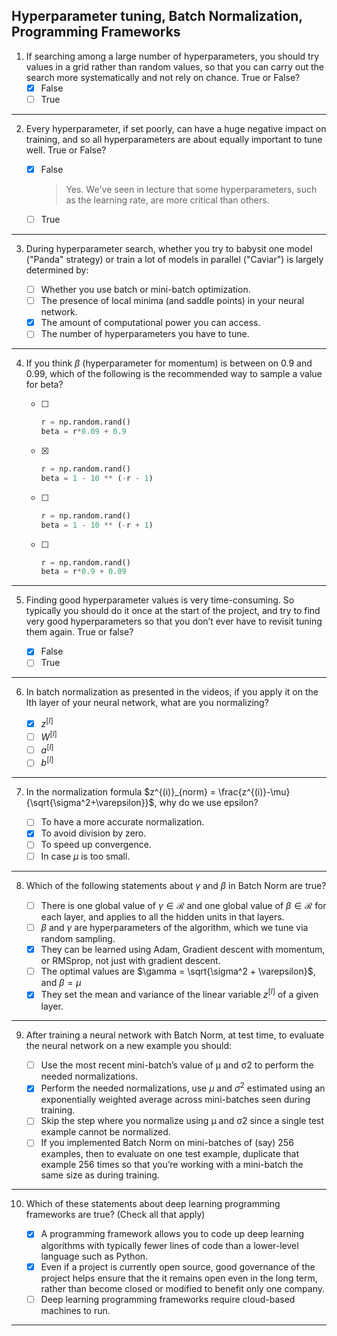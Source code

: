 ## Hyperparameter tuning, Batch Normalization, Programming Frameworks

1. If searching among a large number of hyperparameters, you should try values in a grid rather than random values, so that you can carry out the search more systematically and not rely on chance. True or False?
    - [x] False
    - [ ] True
---
2. Every hyperparameter, if set poorly, can have a huge negative impact on training, and so all hyperparameters are about equally important to tune well. True or False?

    - [x] False

      > Yes. We've seen in lecture that some hyperparameters, such as the learning rate, are more critical than others.

    - [ ] True
---
3. During hyperparameter search, whether you try to babysit one model ("Panda" strategy) or train a lot of models in parallel ("Caviar") is largely determined by:

    - [ ] Whether you use batch or mini-batch optimization.
    - [ ] The presence of local minima (and saddle points) in your neural network.
    - [x] The amount of computational power you can access.
    - [ ] The number of hyperparameters you have to tune.
---
4. If you think $\beta$ (hyperparameter for momentum) is between on 0.9 and 0.99, which of the following is the recommended way to sample a value for beta?

    - [ ] ```python
      r = np.random.rand()
      beta = r*0.09 + 0.9
      ```
    - [x] ```python
      r = np.random.rand()
      beta = 1 - 10 ** (-r - 1)
      ```
    - [ ] ```python
      r = np.random.rand()
      beta = 1 - 10 ** (-r + 1)
      ```
    - [ ] ```python
      r = np.random.rand()
      beta = r*0.9 + 0.09
      ```
---
5. Finding good hyperparameter values is very time-consuming. So typically you should do it once at the start of the project, and try to find very good hyperparameters so that you don’t ever have to revisit tuning them again. True or false?

    - [x] False
    - [ ] True
---
6. In batch normalization as presented in the videos, if you apply it on the lth layer of your neural network, what are you normalizing?

    - [x] $z^{[l]}$
    - [ ] $W^{[l]}$
    - [ ] $a^{[l]}$
    - [ ] $b^{[l]}$
---
7. In the normalization formula $z^{(i)}_{norm} = \frac{z^{(i)}-\mu}{\sqrt{\sigma^2+\varepsilon}}$, why do we use epsilon?

    - [ ] To have a more accurate normalization.
    - [x] To avoid division by zero.
    - [ ] To speed up convergence.
    - [ ] In case $\mu$ is too small.
---
8. Which of the following statements about $\gamma$ and $\beta$ in Batch Norm are true?

    - [ ] There is one global value of $\gamma \in \mathcal{R}$ and one global value of $\beta \in \mathcal{R}$ for each layer, and applies to all the hidden units in that layers.
    - [ ] $\beta$ and $\gamma$ are hyperparameters of the algorithm, which we tune via random sampling.
    - [x] They can be learned using Adam, Gradient descent with momentum, or RMSprop, not just with gradient descent.
    - [ ] The optimal values are $\gamma = \sqrt{\sigma^2 + \varepsilon}$, and $\beta = \mu$
    - [x] They set the mean and variance of the linear variable $z^{[l]}$ of a given layer.
---
9. After training a neural network with Batch Norm, at test time, to evaluate the neural network on a new example you should:

    - [ ] Use the most recent mini-batch’s value of μ and σ2 to perform the needed normalizations.
    - [x] Perform the needed normalizations, use $\mu$ and $\sigma^2$ estimated using an exponentially weighted average across mini-batches seen during training.
    - [ ] Skip the step where you normalize using μ and σ2 since a single test example cannot be normalized.
    - [ ] If you implemented Batch Norm on mini-batches of (say) 256 examples, then to evaluate on one test example, duplicate that example 256 times so that you’re working with a mini-batch the same size as during training.
---
10. Which of these statements about deep learning programming frameworks are true? (Check all that apply)

    - [x] A programming framework allows you to code up deep learning algorithms with typically fewer lines of code than a lower-level language such as Python.
    - [x] Even if a project is currently open source, good governance of the project helps ensure that the it remains open even in the long term, rather than become closed or modified to benefit only one company.
    - [ ] Deep learning programming frameworks require cloud-based machines to run.
---
